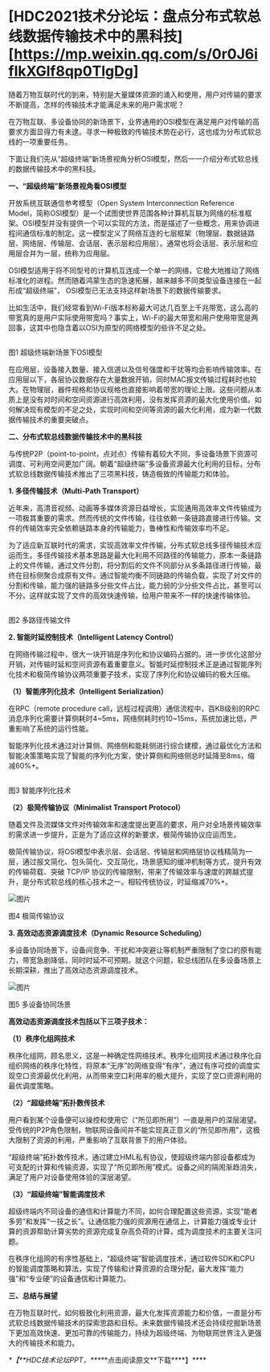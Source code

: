 # [HDC2021技术分论坛：盘点分布式软总线数据传输技术中的黑科技][https://mp.weixin.qq.com/s/0r0J6ifIkXGlf8qp0TlgDg]

随着万物互联时代的到来，特别是大量媒体资源的涌入和使用，用户对传输的要求不断提高，怎样的传输技术才能满足未来的用户需求呢？ 

在万物互联、多设备协同的新场景下，业界通用的OSI模型在满足用户对传输的高要求方面显得力有未逮。寻求一种极致的传输技术势在必行，这也成为分布式软总线的一项重要任务。

下面让我们先从“超级终端”新场景视角分析OSI模型，然后一一介绍分布式软总线的数据传输技术中的黑科技。





**一、“超级终端”新场景视角看OSI模型**



开放系统互联通信参考模型（Open System Interconnection Reference Model，简称OSI模型）是一个试图使世界范围各种计算机互联为网络的标准框架。OSI模型并没有提供一个可以实现的方法，而是描述了一些概念，用来协调进程间通信标准的制定。这一模型定义了网络互连的七层框架（物理层、数据链路层、网络层、传输层、会话层、表示层和应用层）。通常也将会话层、表示层和应用层合并为一层，统称为应用层。

OSI模型适用于将不同型号的计算机互连成一个单一的网络，它极大地推动了网络标准化的进程。然而随着鸿蒙生态的急速拓展，越来越多不同类型设备连接在一起形成“超级终端”， OSI模型已无法支持这样新场景下的数据传输要求。

比如生活中，我们经常看到Wi-Fi版本标称最大可达几百至上千兆带宽，这么高的带宽真的是用户实际使用带宽吗？事实上，Wi-Fi的最大带宽和用户使用带宽是两回事，这其中也隐含着以OSI为原型的网络模型的些许不足之处。

![图片](data:image/gif;base64,iVBORw0KGgoAAAANSUhEUgAAAAEAAAABCAYAAAAfFcSJAAAADUlEQVQImWNgYGBgAAAABQABh6FO1AAAAABJRU5ErkJggg==)

图1 超级终端新场景下OSI模型

在应用层，设备接入数量、接入信道以及信号强度和干扰等均会影响传输效率。在应用层以下，各层协议数据存在大量数据开销，同时MAC报文传输过程耗时也较大。在物理层，器件规格和协议规格也直接影响着带宽的理论上限。这些问题从本质上是没有对时间和空间资源进行高效利用，没有发挥资源的最大化使用价值。如何解决现有模型的不足之处，实现时间和空间等资源的最大化利用，成为新一代数据传输技术的重要突破点。





**二、分布式软总线数据传输技术中的黑科技**



与传统P2P（point-to-point，点对点）传输有着较大不同，多设备场景下资源可调度、可利用空间更加广阔。朝着“超级终端”多设备资源最大化利用的目标，分布式软总线数据传输技术推出了三项黑科技，铸造极致的传输能力和体验。

**1. 多径传输技术（Multi-Path Transport）**

近年来，高清音视频、动画等多媒体资源日益增长，实现通用高效率文件传输成为一项极其重要的需求。然而传统的文件传输，往往依赖一条链路直接进行传输。文件的传输效率完全依赖链路本身的传输能力，鲁棒性和传输效率均不足。

为了适应新互联时代的需求，实现高效率文件传输，分布式软总线多径传输技术应运而生。多径传输技术基本思路是最大化利用不同路径的传输能力，原本一条链路上的文件传输，通过文件分割，将分割后的文件不同部分从多条路径进行传输，最终在目标侧聚合成原有文件。通过智能均衡不同链路的传输负载，实现了对文件的分割和传输，能力强的链路多分些文件占比，能力弱的少分些文件占比，甚至可以不分。这样就实现了文件的高效快速传输，给用户带来不一样的快速传输体验。

![图片](data:image/gif;base64,iVBORw0KGgoAAAANSUhEUgAAAAEAAAABCAYAAAAfFcSJAAAADUlEQVQImWNgYGBgAAAABQABh6FO1AAAAABJRU5ErkJggg==)

图2 多路径传输文件

**2. 智能时延控制技术（Intelligent Latency Control）**

在网络传输过程中，很大一块开销是序列化和协议编码占据的。进一步优化这部分开销，对传输时延和空间资源有着重要意义。智能时延控制技术正是通过智能序列化技术和极简传输协议两项重要子技术，实现了序列化和协议编码的极大压缩。

**（1）智能序列化技术（Intelligent Serialization）**

在RPC（remote procedure call，远程过程调用）通信流程中，百KB级别的RPC消息序列化需要计算侧耗时4~5ms，网络侧耗时约10~15ms，系统加速比低，严重影响了系统的运行性能。

智能序列化技术通过对计算侧、网络侧和能耗侧进行综合建模，通过最优化方法和智能决策策略实现了智能的序列化方案，使计算侧和网络侧总时延降至8ms，缩减60%+。 

![图片](data:image/gif;base64,iVBORw0KGgoAAAANSUhEUgAAAAEAAAABCAYAAAAfFcSJAAAADUlEQVQImWNgYGBgAAAABQABh6FO1AAAAABJRU5ErkJggg==)

图3 智能序列化技术

**（2）极简传输协议（Minimalist Transport Protocol）**

随着文件及流媒体文件对传输效率和速度提出更高的要求，用户对全场景传输效率的需求进一步提升，正是为了适应这样的新要求，极简传输协议应运而生。

极简传输协议，将OSI模型中表示层、会话层、传输层和网络层协议栈精简为一层，通过报文简化、包头简化、交互简化，场景感知的缓冲机制等方式，提升有效的传输荷载、突破 TCP/IP 协议的传输限制，带来了传输效率与速度的跨越式提升，是分布式软总线的核心技术之一。相较传统协议，时延缩减70%+。

![图片](HDC2021技术分论坛：盘点分布式软总线数据传输技术中的黑科技.assets/640.webp)

图4 极简传输协议

**3. 高效动态资源调度技术（Dynamic Resource Scheduling）**

多设备协同场景下，设备间竞争、干扰和冲突避让等机制严重限制了空口的原有能力，带宽急剧降低，同时时延不可预期。就这个问题，软总线团队在多设备场景上长期深耕，推出了高效动态资源调度技术。

![图片](HDC2021技术分论坛：盘点分布式软总线数据传输技术中的黑科技.assets/640.webp)

图5 多设备协同场景

**高效动态资源调度技术包括以下三项子技术：** 

**（1）秩序化组网技术**

秩序化组网，顾名思义，这是一种确定性网络技术。秩序化组网技术通过秩序化自组织网络的秩序化特性，将原本“无序”的网络变得“有序”，通过有序可控的调度实现空口资源最优化利用，从而带来空口利用率的极大提升，实现了空口资源利用的最优调度策略。

**（2）“超级终端”拓扑数传技术**

用户看到某个设备便可以操控和使用它（“所见即所用”）一直是用户的深层渴望。受传统的P2P角色限制，物联网设备间并不能实现真正意义的“所见即所用”，这极大限制了资源的利用，严重影响了互联背景下的用户体验。

“超级终端”拓扑数传技术，通过建立HML私有协议，使超级终端内部设备都成为可支配的计算和传输资源，实现了“所见即所用”模式。设备之间的隔阂渐趋消失，满足了用户对设备使用体验的深层渴望。

**（3）“超级终端”智能调度技术**

超级终端内不同设备的通信和计算能力不同，如何合理配置这些资源，实现“能者多劳”和发挥“一技之长”。让通信能力强的资源用在通信上，计算能力强或专业计算的资源帮助计算劣势的资源完成复杂高负荷的计算，成为调度技术的主要关注问题。

在秩序化组网的有序性基础上，“超级终端”智能调度技术，通过软件SDK和CPU的智能调度策略和算法，实现了传输和计算资源的合理分配，最大发挥“能力强”和“专业硬”的设备通信和计算能力。





**三、总结与展望**



在万物互联时代，如何极致化利用资源，最大化发挥资源能力和价值，一直是分布式软总线数据传输技术的探索思路和目标。未来数据传输技术还会持续挖掘新场景下更加高效快速、更加可靠的传输能力，持续为超级终端、为物联网世界注入更强大的传输技术和能力。

***\*【\*\*HDC技术论坛PPT，\*\**\**\**\*点击阅读原文\*\*下载\*\*\*\*】\****